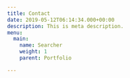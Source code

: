 ```yaml
---
title: Contact
date: 2019-05-12T06:14:34.000+00:00
description: This is meta description.
menu:
  main:
    name: Searcher
    weight: 1
    parent: Portfolio

---
```

